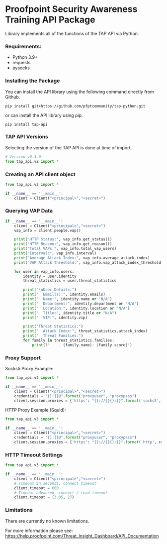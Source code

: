 # Proofpoint Security Awareness Training API Package

Library implements all of the functions of the TAP API via Python.

### Requirements:

* Python 3.9+
* requests
* pysocks

### Installing the Package

You can install the API library using the following command directly from Github.

```
pip install git+https://github.com/pfptcommunity/tap-python.git
```

or can install the API library using pip.

```
pip install tap-api
```

### TAP API Versions

Selecting the version of the TAP API is done at time of import.

```python
# Version v0.3.0 
from tap_api.v2 import *
```

### Creating an API client object

```python
from tap_api.v2 import *

if __name__ == '__main__':
    client = Client("<principal>","<secret>")
```


### Querying VAP Data

```python
if __name__ == '__main__':
    client = Client("<principal>","<secret>")
    vap_info = client.people.vap()

    print("HTTP Status:", vap_info.get_status())
    print("HTTP Reason:", vap_info.get_reason())
    print("Total VAPs:", vap_info.total_vap_users)
    print("Interval:", vap_info.interval)
    print("Average Attack Index:", vap_info.average_attack_index)
    print("VAP Attack Threshold:", vap_info.vap_attack_index_threshold)

    for user in vap_info.users:
        identity = user.identity
        threat_statistics = user.threat_statistics

        print("\nUser Details:")
        print("  Email(s):", identity.emails)
        print("  Name:", identity.name or "N/A")
        print("  Department:", identity.department or "N/A")
        print("  Location:", identity.location or "N/A")
        print("  Title:", identity.title or "N/A")
        print("  VIP:", identity.vip)

        print("Threat Statistics:")
        print("  Attack Index:", threat_statistics.attack_index)
        print("  Threat Families:")
        for family in threat_statistics.families:
            print(f"    - {family.name}: {family.score}")
```

### Proxy Support

Socks5 Proxy Example:

```python
from tap_api.v2 import *

if __name__ == '__main__':
    client = Client("<principal>","<secret>")
    credentials = "{}:{}@".format("proxyuser", "proxypass")
    client.session.proxies = {'https': "{}://{}{}:{}".format('socks5', credentials, '<your_proxy>', '8128')}
```

HTTP Proxy Example (Squid):

```python
from tap_api.v3 import *

if __name__ == '__main__':
    client = Client("<principal>","<secret>")
    credentials = "{}:{}@".format("proxyuser", "proxypass")
    client.session.proxies = {'https': "{}://{}{}:{}".format('http', credentials, '<your_proxy>', '3128')}

```

### HTTP Timeout Settings

```python
from tap_api.v3 import *

if __name__ == '__main__':
    client = Client("<principal>","<secret>")
    # Timeout in seconds, connect timeout
    client.timeout = 600
    # Timeout advanced, connect / read timeout
    client.timeout = (3.05, 27)
```

### Limitations

There are currently no known limitations.

For more information please see: https://help.proofpoint.com/Threat_Insight_Dashboard/API_Documentation

